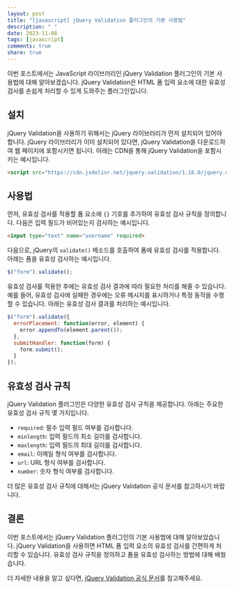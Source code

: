 ```yaml
---
layout: post
title: "[javascript] jQuery Validation 플러그인의 기본 사용법"
description: " "
date: 2023-11-08
tags: [javascript]
comments: true
share: true
---
```


이번 포스트에서는 JavaScript 라이브러리인 jQuery Validation 플러그인의 기본 사용법에 대해 알아보겠습니다. jQuery Validation은 HTML 폼 입력 요소에 대한 유효성 검사를 손쉽게 처리할 수 있게 도와주는 플러그인입니다.

## 설치

jQuery Validation을 사용하기 위해서는 jQuery 라이브러리가 먼저 설치되어 있어야 합니다. jQuery 라이브러리가 이미 설치되어 있다면, jQuery Validation을 다운로드하여 웹 페이지에 포함시키면 됩니다. 아래는 CDN을 통해 jQuery Validation을 포함시키는 예시입니다.

```html
<script src="https://cdn.jsdelivr.net/jquery.validation/1.16.0/jquery.validate.min.js"></script>
```

## 사용법

먼저, 유효성 검사를 적용할 폼 요소에 `{}` 기호를 추가하여 유효성 검사 규칙을 정의합니다. 다음은 입력 필드가 비어있는지 검사하는 예시입니다.

```html
<input type="text" name="username" required>
```

다음으로, jQuery의 `validate()` 메소드를 호출하여 폼에 유효성 검사를 적용합니다. 아래는 폼을 유효성 검사하는 예시입니다.

```javascript
$("form").validate();
```

유효성 검사를 적용한 후에는 유효성 검사 결과에 따라 필요한 처리를 해줄 수 있습니다. 예를 들어, 유효성 검사에 실패한 경우에는 오류 메시지를 표시하거나 특정 동작을 수행할 수 있습니다. 아래는 유효성 검사 결과를 처리하는 예시입니다.

```javascript
$("form").validate({
  errorPlacement: function(error, element) {
    error.appendTo(element.parent());
  },
  submitHandler: function(form) {
    form.submit();
  }
});
```

## 유효성 검사 규칙

jQuery Validation 플러그인은 다양한 유효성 검사 규칙을 제공합니다. 아래는 주요한 유효성 검사 규칙 몇 가지입니다.

- `required`: 필수 입력 필드 여부를 검사합니다.
- `minlength`: 입력 필드의 최소 길이를 검사합니다.
- `maxlength`: 입력 필드의 최대 길이를 검사합니다.
- `email`: 이메일 형식 여부를 검사합니다.
- `url`: URL 형식 여부를 검사합니다.
- `number`: 숫자 형식 여부를 검사합니다.

더 많은 유효성 검사 규칙에 대해서는 jQuery Validation 공식 문서를 참고하시기 바랍니다.

## 결론

이번 포스트에서는 jQuery Validation 플러그인의 기본 사용법에 대해 알아보았습니다. jQuery Validation을 사용하면 HTML 폼 입력 요소의 유효성 검사를 간편하게 처리할 수 있습니다. 유효성 검사 규칙을 정의하고 폼을 유효성 검사하는 방법에 대해 배웠습니다.

더 자세한 내용을 알고 싶다면, [jQuery Validation 공식 문서](https://jqueryvalidation.org/)를 참고해주세요.